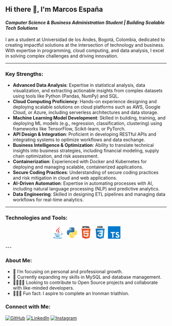 ## Hi there 👋, I'm Marcos España
 #### *Computer Science & Business Administration Student | Building Scalable Tech Solutions*  

I am a student at Universidad de los Andes, Bogotá, Colombia, dedicated to creating impactful solutions at the intersection of technology and business. With expertise in programming, cloud computing, and data analysis, I excel in solving complex challenges and driving innovation.

---
### Key Strengths:  
- **Advanced Data Analysis**: Expertise in statistical analysis, data visualization, and extracting actionable insights from complex datasets using tools like Python (Pandas, NumPy) and SQL.  
- **Cloud Computing Proficiency**: Hands-on experience designing and deploying scalable solutions on cloud platforms such as AWS, Google Cloud, or Azure, including serverless architectures and data storage.  
- **Machine Learning Model Development**: Skilled in building, training, and deploying ML models (e.g., regression, classification, clustering) using frameworks like TensorFlow, Scikit-learn, or PyTorch.  
- **API Design & Integration**: Proficient in developing RESTful APIs and integrating systems to optimize workflows and data exchange.  
- **Business Intelligence & Optimization**: Ability to translate technical insights into business strategies, including financial modeling, supply chain optimization, and risk assessment.  
- **Containerization**: Experienced with Docker and Kubernetes for deploying and managing scalable, containerized applications.  
- **Secure Coding Practices**: Understanding of secure coding practices and risk mitigation in cloud and web applications.  
- **AI-Driven Automation**: Expertise in automating processes with AI, including natural language processing (NLP) and predictive analytics.  
- **Data Engineering**: Skilled in designing ETL pipelines and managing data workflows for real-time analytics.
___

### Technologies and Tools:
<p align="center">
  <a href="#" target="_blank"><img src="https://raw.githubusercontent.com/devicons/devicon/master/icons/java/java-original.svg" alt="Java" width="40" height="40"/></a>
  <a href="#" target="_blank"><img src="https://raw.githubusercontent.com/devicons/devicon/master/icons/python/python-original.svg" alt="Python" width="40" height="40"/></a>
  <a href="#" target="_blank"><img src="https://raw.githubusercontent.com/devicons/devicon/master/icons/html5/html5-original-wordmark.svg" alt="HTML5" width="40" height="40"/></a>
  <a href="#" target="_blank"><img src="https://raw.githubusercontent.com/devicons/devicon/master/icons/css3/css3-original-wordmark.svg" alt="CSS3" width="40" height="40"/></a>
  <a href="#" target="_blank"><img src="https://raw.githubusercontent.com/devicons/devicon/master/icons/typescript/typescript-original.svg" alt="TypeScript" width="40" height="40"/></a>
</p>
---

### About Me:
- 🔭 I’m focusing on personal and professional growth.
- 🌱 Currently expanding my skills in MySQL and database management.
- 🫱🏽‍🫲🏾 Looking to contribute to Open Source projects and collaborate with like-minded developers.
- 🏊🏽‍♂️ Fun fact: I aspire to complete an Ironman triathlon.

### Connect with Me:
[<img src='https://cdn.jsdelivr.net/npm/simple-icons@3.0.1/icons/github.svg' alt='GitHub' height='40'>](https://github.com/Marcosespa)
[<img src='https://cdn.jsdelivr.net/npm/simple-icons@3.0.1/icons/linkedin.svg' alt='LinkedIn' height='40'>](https://www.linkedin.com/in/MarcosEspaña/)
[<img src='https://cdn.jsdelivr.net/npm/simple-icons@3.0.1/icons/instagram.svg' alt='Instagram' height='40'>](https://www.instagram.com/marcos.r.espa/)
